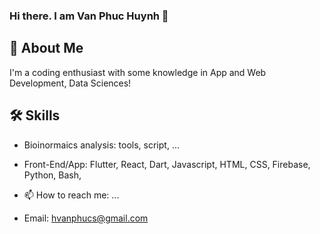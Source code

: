 ### Hi there. I am Van Phuc Huynh 👋

## 🚀 About Me
I'm a coding enthusiast with some knowledge in App and Web Development, Data Sciences!


## 🛠 Skills
- Bioinormaics analysis: tools, script, ...
- Front-End/App: Flutter, React, Dart, Javascript, HTML, CSS, Firebase, Python, Bash, 



- 📫 How to reach me: ...
 - Email: hvanphucs@gmail.com


